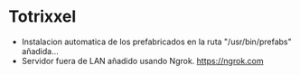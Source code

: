 # Totrixxel

* Instalacion automatica de los prefabricados en la ruta "/usr/bin/prefabs" añadida...
* Servidor fuera de LAN añadido usando Ngrok. https://ngrok.com
